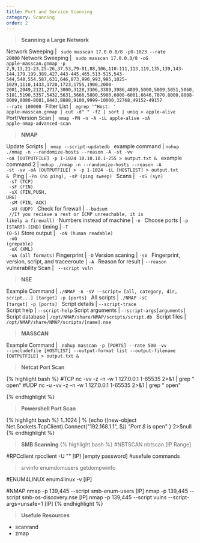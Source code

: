 ```yaml
---
title: Port and Service Scanning
category: Scanning
order: 2
---
```


>**Scanning a Large Network**

Network Sweeping | <code> sudo masscan 17.0.0.0/8 -p0-1023 --rate 20000</code>
Network Sweeping | <code> sudo masscan 17.0.0.0/8 -oG apple-masscan.gnmap -p 7,9,13,21-23,25-26,37,53,79-81,88,106,110-111,113,119,135,139,143-144,179,199,389,427,443-445,465,513-515,543-544,548,554,587,631,646,873,990,993,995,1025-1029,1110,1433,1720,1723,1755,1900,2000-2001,2049,2121,2717,3000,3128,3306,3389,3986,4899,5000,5009,5051,5060,5101,5190,5357,5432,5631,5666,5800,5900,6000-6001,6646,7070,8000,8008-8009,8080-8081,8443,8888,9100,9999-10000,32768,49152-49157 --rate 100000 </code>
Filter List | <code> egrep '^Host: ' apple-masscan.gnmap | cut -d" " -f2 | sort | uniq > apple-alive </code>
Port/Version Scan | <code> nmap -PN -n -A -iL apple-alive -oA apple-nmap-advanced-scan </code>

> **NMAP**

Update Scripts | <code> nmap --script-updatedb </code>
example command |  <code>nohup ./nmap -n --randomize-hosts --reason -A -st -vv -oA [OUTPUTFILE] -p 1-1024 10.10.10.1-255 > output.txt & </code>
example command 2 | <code>nohup ./nmap -n --randomize-hosts --reason -A -st -vv -oA [OUTPUTFILE] > -p 1-1024 -iL [HOSTLIST]  > output.txt & </code>
Ping |  <code>-Pn (no ping), -sP (ping sweep) </code>
Scans | <code> -sS (syn)<br> -sT (TCP)<br> -sF (FIN)<br> -sX (FIN,PUSH, URG)<br> -sM (FIN, ACK)<br> -sU (UDP) </code>
Check for firewall |  <code>--badsum <br> //If you recieve a rest or ICMP unreachable, it is likely a firewall) </code>
Numbers instead of machine |  <code>-n </code>
Choose ports | <code>-p [START]-[END]</code>
timing | <code>-T (0-5)</code>
Store output | <code> -oN (human readable)<br> -oG (grepable)<br> -oX (XML)<br> -oA (all formats)</code>
Fingerprint |  <code>-O</code>
Version scaning | <code>-sV </code>
Fingerprint, version, script, and traceeroute | <code>-A </code>
Reason for result | <code>--reason </code>
vulnerability Scan | <code> --script vuln </code>

> **NSE**

Example Command | <code>./NMAP -n -sV --script= [all, category, dir, script...] [target] -p [ports] </code>
All scripts  | <code>./NMAP -sC [target] -p [ports] </code>
Script details | <code>--script-trace </code>
Script help |  <code>--script-help</code>
Script arguments | <code>--script-args[arguments]</code>
Script database | <code>/opt/NMAP/share/NMAP/scripts/script.db </code>
Script files | <code>/opt/NMAP/share/NMAP/scripts/[name].nse </code>

> **MASSCAN**

Example Command | <code> nohup masscan -p [PORTS] --rate 500 -vv --includefile [HOSTLIST] --output-format list --output-filename [OUTPUTFILE] > output.txt & </code>

>**Netcat Port Scan**

{% highlight bash %}
#TCP
nc -vv -z -n -w 1 127.0.0.1 1-65535 2>&1 | grep " open"
#UDP
nc -u -vv -z -n -w 1 127.0.0.1 1-65535 2>&1 | grep " open"

{% endhighlight %}

> **Powershell Port Scan**

{% highlight bash %}
1..1024 | % {echo ((new-object Net.Sockets.TcpClient).Connect("192.168.1.1", $_)) "Port $_ is open" } 2>$null 
{% endhighlight %}

> **SMB Scanning**
{% highlight bash %}
#NBTSCAN
nbtscan [IP Range]

#RPCclient
rpcclient -U "" [IP]
[empty password]
#usefule commands
> srvinfo
> enumdomusers
> getdompwinfo

#ENUM4LINUX
enum4linux -v [IP]

#NMAP
nmap -p 139,445 --script smb-enum-users [IP]
nmap -p 139,445 --script smb-os-discovery.nse [IP]
nmap -p 139,445 --script vulns --script-args=unsafe=1 [IP]
{% endhighlight %}

> **Usefule Resources**
* scanrand
* zmap

